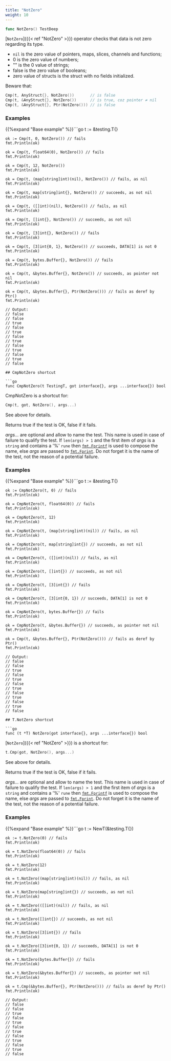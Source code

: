 ```yaml
---
title: "NotZero"
weight: 10
---
```


```go
func NotZero() TestDeep
```

[`NotZero`]({{< ref "NotZero" >}}) operator checks that data is not zero regarding its type.

- `nil` is the zero value of pointers, maps, slices, channels and functions;
- 0 is the zero value of numbers;
- "" is the 0 value of strings;
- false is the zero value of booleans;
- zero value of structs is the struct with no fields initialized.


Beware that:

```go
Cmp(t, AnyStruct{}, NotZero())       // is false
Cmp(t, &AnyStruct{}, NotZero())      // is true, coz pointer ≠ nil
Cmp(t, &AnyStruct{}, Ptr(NotZero())) // is false
```


### Examples

{{%expand "Base example" %}}```go
	t := &testing.T{}

	ok := Cmp(t, 0, NotZero()) // fails
	fmt.Println(ok)

	ok = Cmp(t, float64(0), NotZero()) // fails
	fmt.Println(ok)

	ok = Cmp(t, 12, NotZero())
	fmt.Println(ok)

	ok = Cmp(t, (map[string]int)(nil), NotZero()) // fails, as nil
	fmt.Println(ok)

	ok = Cmp(t, map[string]int{}, NotZero()) // succeeds, as not nil
	fmt.Println(ok)

	ok = Cmp(t, ([]int)(nil), NotZero()) // fails, as nil
	fmt.Println(ok)

	ok = Cmp(t, []int{}, NotZero()) // succeeds, as not nil
	fmt.Println(ok)

	ok = Cmp(t, [3]int{}, NotZero()) // fails
	fmt.Println(ok)

	ok = Cmp(t, [3]int{0, 1}, NotZero()) // succeeds, DATA[1] is not 0
	fmt.Println(ok)

	ok = Cmp(t, bytes.Buffer{}, NotZero()) // fails
	fmt.Println(ok)

	ok = Cmp(t, &bytes.Buffer{}, NotZero()) // succeeds, as pointer not nil
	fmt.Println(ok)

	ok = Cmp(t, &bytes.Buffer{}, Ptr(NotZero())) // fails as deref by Ptr()
	fmt.Println(ok)

	// Output:
	// false
	// false
	// true
	// false
	// true
	// false
	// true
	// false
	// true
	// false
	// true
	// false

```{{% /expand%}}
## CmpNotZero shortcut

```go
func CmpNotZero(t TestingT, got interface{}, args ...interface{}) bool
```

CmpNotZero is a shortcut for:

```go
Cmp(t, got, NotZero(), args...)
```

See above for details.

Returns true if the test is OK, false if it fails.

*args...* are optional and allow to name the test. This name is
used in case of failure to qualify the test. If `len(args) > 1` and
the first item of *args* is a `string` and contains a '%' `rune` then
[`fmt.Fprintf`](https://golang.org/pkg/fmt/#Fprintf) is used to compose the name, else *args* are passed to
[`fmt.Fprint`](https://golang.org/pkg/fmt/#Fprint). Do not forget it is the name of the test, not the
reason of a potential failure.


### Examples

{{%expand "Base example" %}}```go
	t := &testing.T{}

	ok := CmpNotZero(t, 0) // fails
	fmt.Println(ok)

	ok = CmpNotZero(t, float64(0)) // fails
	fmt.Println(ok)

	ok = CmpNotZero(t, 12)
	fmt.Println(ok)

	ok = CmpNotZero(t, (map[string]int)(nil)) // fails, as nil
	fmt.Println(ok)

	ok = CmpNotZero(t, map[string]int{}) // succeeds, as not nil
	fmt.Println(ok)

	ok = CmpNotZero(t, ([]int)(nil)) // fails, as nil
	fmt.Println(ok)

	ok = CmpNotZero(t, []int{}) // succeeds, as not nil
	fmt.Println(ok)

	ok = CmpNotZero(t, [3]int{}) // fails
	fmt.Println(ok)

	ok = CmpNotZero(t, [3]int{0, 1}) // succeeds, DATA[1] is not 0
	fmt.Println(ok)

	ok = CmpNotZero(t, bytes.Buffer{}) // fails
	fmt.Println(ok)

	ok = CmpNotZero(t, &bytes.Buffer{}) // succeeds, as pointer not nil
	fmt.Println(ok)

	ok = Cmp(t, &bytes.Buffer{}, Ptr(NotZero())) // fails as deref by Ptr()
	fmt.Println(ok)

	// Output:
	// false
	// false
	// true
	// false
	// true
	// false
	// true
	// false
	// true
	// false
	// true
	// false

```{{% /expand%}}
## T.NotZero shortcut

```go
func (t *T) NotZero(got interface{}, args ...interface{}) bool
```

[`NotZero`]({{< ref "NotZero" >}}) is a shortcut for:

```go
t.Cmp(got, NotZero(), args...)
```

See above for details.

Returns true if the test is OK, false if it fails.

*args...* are optional and allow to name the test. This name is
used in case of failure to qualify the test. If `len(args) > 1` and
the first item of *args* is a `string` and contains a '%' `rune` then
[`fmt.Fprintf`](https://golang.org/pkg/fmt/#Fprintf) is used to compose the name, else *args* are passed to
[`fmt.Fprint`](https://golang.org/pkg/fmt/#Fprint). Do not forget it is the name of the test, not the
reason of a potential failure.


### Examples

{{%expand "Base example" %}}```go
	t := NewT(&testing.T{})

	ok := t.NotZero(0) // fails
	fmt.Println(ok)

	ok = t.NotZero(float64(0)) // fails
	fmt.Println(ok)

	ok = t.NotZero(12)
	fmt.Println(ok)

	ok = t.NotZero((map[string]int)(nil)) // fails, as nil
	fmt.Println(ok)

	ok = t.NotZero(map[string]int{}) // succeeds, as not nil
	fmt.Println(ok)

	ok = t.NotZero(([]int)(nil)) // fails, as nil
	fmt.Println(ok)

	ok = t.NotZero([]int{}) // succeeds, as not nil
	fmt.Println(ok)

	ok = t.NotZero([3]int{}) // fails
	fmt.Println(ok)

	ok = t.NotZero([3]int{0, 1}) // succeeds, DATA[1] is not 0
	fmt.Println(ok)

	ok = t.NotZero(bytes.Buffer{}) // fails
	fmt.Println(ok)

	ok = t.NotZero(&bytes.Buffer{}) // succeeds, as pointer not nil
	fmt.Println(ok)

	ok = t.Cmp(&bytes.Buffer{}, Ptr(NotZero())) // fails as deref by Ptr()
	fmt.Println(ok)

	// Output:
	// false
	// false
	// true
	// false
	// true
	// false
	// true
	// false
	// true
	// false
	// true
	// false

```{{% /expand%}}
